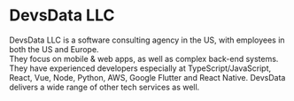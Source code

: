 # DevsData LLC  
DevsData LLC is a software consulting agency in the US, with employees in both the US and Europe.  
They focus on mobile & web apps, as well as complex back-end systems. They have experienced developers especially at TypeScript/JavaScript, React, Vue, Node, Python, AWS, Google Flutter and React Native. DevsData delivers a wide range of other tech services as well.
